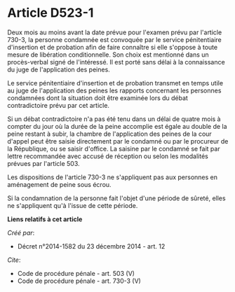 # Article D523-1

Deux mois au moins avant la date prévue pour l'examen prévu par l'article 730-3, la personne condamnée est convoquée par le
service pénitentiaire d'insertion et de probation afin de faire connaître si elle s'oppose à toute mesure de libération
conditionnelle. Son choix est mentionné dans un procès-verbal signé de l'intéressé. Il est porté sans délai à la connaissance
du juge de l'application des peines. 

Le service pénitentiaire d'insertion et de probation transmet en temps utile au juge de l'application des peines les rapports
concernant les personnes condamnées dont la situation doit être examinée lors du débat contradictoire prévu par cet article. 

Si un débat contradictoire n'a pas été tenu dans un délai de quatre mois à compter du jour où la durée de la peine accomplie
est égale au double de la peine restant à subir, la chambre de l'application des peines de la cour d'appel peut être saisie
directement par le condamné ou par le procureur de la République, ou se saisir d'office. La saisine par le condamné se fait
par lettre recommandée avec accusé de réception ou selon les modalités prévues par l'article 503. 

Les dispositions de l'article 730-3 ne s'appliquent pas aux personnes en aménagement de peine sous écrou. 

Si la condamnation de la personne fait l'objet d'une période de sûreté, elles ne s'appliquent qu'à l'issue de cette période.

**Liens relatifs à cet article**

_Créé par_:

  - Décret n°2014-1582 du 23 décembre 2014 - art. 12

_Cite_:

  - Code de procédure pénale - art. 503 (V)
  - Code de procédure pénale - art. 730-3 (V)
